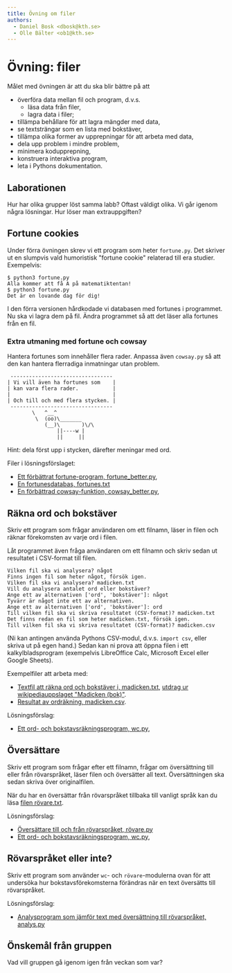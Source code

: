 ```yaml
---
title: Övning om filer
authors:
  - Daniel Bosk <dbosk@kth.se>
  - Olle Bälter <ob1@kth.se>
---
```

# Övning: filer

Målet med övningen är att du ska blir bättre på att

  - överföra data mellan fil och program, d.v.s.
    - läsa data från filer,
    - lagra data i filer;
  - tillämpa behållare för att lagra mängder med data,
  - se textsträngar som en lista med bokstäver,
  - tillämpa olika former av upprepningar för att arbeta med data,
  - dela upp problem i mindre problem,
  - minimera kodupprepning,
  - konstruera interaktiva program,
  - leta i Pythons dokumentation.


## Laborationen

Hur har olika grupper löst samma labb? Oftast väldigt olika. Vi går igenom 
några lösningar. Hur löser man extrauppgiften?


## Fortune cookies

Under förra övningen skrev vi ett program som heter `fortune.py`. Det skriver 
ut en slumpvis vald humoristisk "fortune cookie" relaterad till era studier. 
Exempelvis:
```
$ python3 fortune.py
Alla kommer att få A på matematiktentan!
$ python3 fortune.py
Det är en lovande dag för dig!
```
I den förra versionen hårdkodade vi databasen med fortunes i programmet. Nu ska 
vi lagra dem på fil. Ändra programmet så att det läser alla fortunes från en 
fil.

### Extra utmaning med fortune och cowsay

Hantera fortunes som innehåller flera rader. Anpassa även `cowsay.py` så att 
den kan hantera flerradiga inmatningar utan problem.
```
 ---------------------------------
| Vi vill även ha fortunes som    |
| kan vara flera rader.           |
|                                 |
| Och till och med flera stycken. |
 ---------------------------------
        \   ^__^
         \  (oo)\_______
            (__)\       )\/\ 
                ||----w |
                ||     ||
```

Hint: dela först upp i stycken, därefter meningar med ord.

Filer i lösningsförslaget:

- [Ett förbättrat fortune-program, fortune_better.py][fortune_better.py],
- [En fortunesdatabas, fortunes.txt][fortunes.txt]
- [En förbättrad cowsay-funktion, cowsay_better.py][cowsay_better.py],

[fortune_better.py]: https://github.com/dbosk/intropy/blob/master/modules/files/tutorial/fortune_better.py
[cowsay_better.py]: https://github.com/dbosk/intropy/blob/master/modules/files/tutorial/cowsay_better.py
[fortunes.txt]: https://github.com/dbosk/intropy/blob/master/modules/files/tutorial/fortunes.txt


## Räkna ord och bokstäver

Skriv ett program som frågar användaren om ett filnamn, läser in filen och 
räknar förekomsten av varje ord i filen.

Låt programmet även fråga användaren om ett filnamn och skriv sedan ut 
resultatet i CSV-format till filen.
```
Vilken fil ska vi analysera? något
Finns ingen fil som heter något, försök igen.
Vilken fil ska vi analysera? madicken.txt
Vill du analysera antalet ord eller bokstäver?
Ange ett av alternativen ['ord', 'bokstäver']: något
Tyvärr är något inte ett av alternativen.
Ange ett av alternativen ['ord', 'bokstäver']: ord
Till vilken fil ska vi skriva resultatet (CSV-format)? madicken.txt
Det finns redan en fil som heter madicken.txt, försök igen.
Till vilken fil ska vi skriva resultatet (CSV-format)? madicken.csv
```
(Ni kan antingen använda Pythons CSV-modul, d.v.s. `import csv`, eller skriva 
ut på egen hand.) Sedan kan ni prova att öppna filen i ett kalkylbladsprogram 
(exempelvis LibreOffice Calc, Microsoft Excel eller Google Sheets).

Exempelfiler att arbeta med:
- [Textfil att räkna ord och bokstäver i, madicken.txt][madicken.txt], [utdrag 
  ur wikipediauppslaget "Madicken (bok)"][madicken-wiki].
- [Resultat av ordräkning, madicken.csv][madicken.csv].

[madicken.txt]: https://github.com/dbosk/intropy/blob/master/modules/files/tutorial/madicken.txt
[madicken-wiki]: https://sv.wikipedia.org/wiki/Madicken_(bok)
[madicken.csv]: https://github.com/dbosk/intropy/blob/master/modules/files/tutorial/madicken.csv

Lösningsförslag:
- [Ett ord- och bokstavsräkningsprogram, wc.py][wc.py],

[wc.py]: https://github.com/dbosk/intropy/blob/master/modules/files/tutorial/wc.py


## Översättare

Skriv ett program som frågar efter ett filnamn, frågar om översättning till 
eller från rövarspråket, läser filen och översätter all text. Översättningen 
ska sedan skriva över originalfilen.

När du har en översättar från rövarspråket tillbaka till vanligt språk kan du 
läsa [filen rövare.txt][rövare.txt].

[rövare.txt]: https://github.com/dbosk/intropy/blob/master/modules/files/tutorial/rövare.txt

Lösningsförslag:
- [Översättare till och från rövarspråket, rövare.py][rövare.py]
- [Ett ord- och bokstavsräkningsprogram, wc.py][wc.py],

[rövare.py]: https://github.com/dbosk/intropy/blob/master/modules/files/tutorial/rövare.py


## Rövarspråket eller inte?

Skriv ett program som använder `wc`- och `rövare`-modulerna ovan för att 
undersöka hur bokstavsförekomsterna förändras när en text översätts till 
rövarspråket.

Lösningsförslag:
- [Analysprogram som jämför text med översättning till rövarspråket, 
  analys.py][analys.py]

[analys.py]: https://github.com/dbosk/intropy/blob/master/modules/files/tutorial/analys.py


## Önskemål från gruppen

Vad vill gruppen gå igenom igen från veckan som var?
